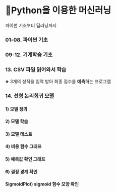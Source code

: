 # 📖Python을 이용한 머신러닝
파이썬 기초부터 딥러닝까지

### 01-08. 파이썬 기초

### 09-12. 기계학습 기초

### 13. CSV 파일 읽어와서 학습
**※** 3개의 성적을 입력 받아 최종 점수를 **예측**하는 프로그램

### 14. 선형 논리회귀 모델
#### 1) 모델 정의
#### 2) 모델 학습
#### 3) 모델 테스트
#### 4) 비용 함수 그래프
#### 5) 예측값 확인 그래프
#### 6) 결정 경계 확인


#### SigmoidPlot) sigmoid 함수 모양 확인